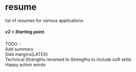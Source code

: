 # resume
list of resumes for various applications

##### v2 = Starting point. 
TODO - <br /> 
Add summary<br /> 
Side margins(LATEX)<br /> 
Technical Strengths renamed to Strengths to include soft skills<br /> 
Happy action words<br /> 
